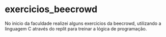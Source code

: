 # exercicios_beecrowd
 No inicio da faculdade realizei alguns exercicios da beecrowd, utilizando a linguagem C através do replit para treinar a lógica de programação.
